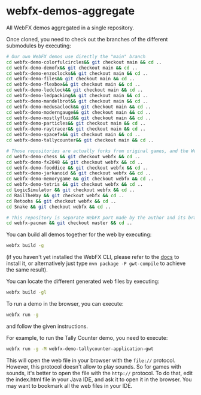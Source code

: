 # webfx-demos-aggregate

All WebFX demos aggregated in a single repository.

Once cloned, you need to check out the branches of the different submodules by executing:

```sh
# Our own WebFX demos use directly the "main" branch
cd webfx-demo-colorfulcircles&& git checkout main && cd ..  
cd webfx-demo-demofx&& git checkout main && cd ..  
cd webfx-demo-enzoclocks&& git checkout main && cd ..  
cd webfx-demo-files&& git checkout main && cd ..  
cd webfx-demo-flexbox&& git checkout main && cd ..  
cd webfx-demo-ledclock&& git checkout main && cd ..  
cd webfx-demo-ledpacking&& git checkout main && cd ..  
cd webfx-demo-mandelbrot&& git checkout main && cd ..  
cd webfx-demo-medusaclock&& git checkout main && cd ..  
cd webfx-demo-moderngauge&& git checkout main && cd ..  
cd webfx-demo-mostlyfluid&& git checkout main && cd ..  
cd webfx-demo-particles&& git checkout main && cd ..  
cd webfx-demo-raytracer&& git checkout main && cd ..  
cd webfx-demo-spacefx&& git checkout main && cd ..  
cd webfx-demo-tallycounter&& git checkout main && cd ..

# Those repositories are actually forks from original games, and the WebFX port is in the "webfx" branch
cd webfx-demo-chess && git checkout webfx && cd ..  
cd webfx-demo-fx2048 && git checkout webfx && cd ..  
cd webfx-demo-fooddice && git checkout webfx && cd ..  
cd webfx-demo-jarkanoid && git checkout webfx && cd ..  
cd webfx-demo-memorygame && git checkout webfx && cd ..  
cd webfx-demo-tetris && git checkout webfx && cd ..  
cd LogicSimulator && git checkout webfx && cd ..  
cd RailTheWay && git checkout webfx && cd ..  
cd Retoohs && git checkout webfx && cd ..  
cd Snake && git checkout webfx && cd ..  

# This repository is separate WebFX port made by the author and its branch is "master"
cd webfx-pacman && git checkout master && cd ..  
```

You can build all demos together for the web by executing:

```sh
webfx build -g
```

(if you haven't yet installed the WebFX CLI, please refer to the [docs](https://docs.webfx.dev/#_installing_the_webfx_cli) to install it, or alternatively just type `mvn package -P gwt-compile` to achieve the same result).

You can locate the different generated web files by executing:
```sh
webfx build -gl
```

To run a demo in the browser, you can execute:
```sh
webfx run -g
```
and follow the given instructions.

For example, to run the Tally Counter demo, you need to execute:
```sh
webfx run -g -M webfx-demo-tallycounter-application-gwt
```

This will open the web file in your browser with the `file://` protocol. However, this protocol doesn't allow to play sounds. So for games with sounds, it's better to open the file with the `http://` protocol. To do that, edit the index.html file in your Java IDE, and ask it to open it in the browser. You may want to bookmark all the web files in your IDE.